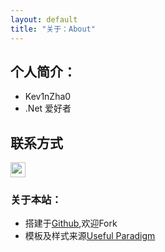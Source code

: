 ```yaml
---
layout: default
title: "关于：About"
---
```


## 个人简介：

* Kev1nZha0
* .Net 爱好者


## 联系方式

<p class="contact">
 <!--
<a href="http://weibo.com/ouyanglip" title="微博联系我">
<img src="http://www.sinaimg.cn/blog/developer/wiki/LOGO_32x32.png" width="24" height="24" style="display:inline-block;vertical-align:middle"></a><br/>
 <a href="http://www.zhihu.com/people/lippi-ouyang" title="知乎联系我">
<img src="http://www.zhihu.com/favicon.ico" width="24" height="24" style="display:inline-block;vertical-align:middle"></a><br/>
 -->
<a href="https://github.com/Kev1nZha0" title="Github联系我">
<img src="http://www.github.com/favicon.ico" width="24" height="24" style="display:inline-block;vertical-align:middle"></a><br/>
<!--邮箱: ouyanglip@gmail.com -->
</p>

### 关于本站：

* 搭建于[Github](https://github.com/Kev1nZha0/Kev1nZha0.github.io),欢迎Fork
* 模板及样式来源[Useful Paradigm](http://usefulparadigm.com/)
